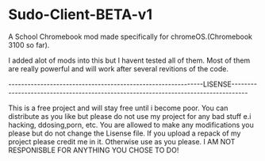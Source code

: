 # Sudo-Client-BETA-v1
A School Chromebook mod made specifically for chromeOS.(Chromebook 3100 so far).

I added alot of mods into this but I havent tested all of them. Most of them are really powerful and will work after several revitions of the code.

-------------------------------------------------------------LISENSE-----------------------------------------------------------------------------------

This is a free project and will stay free until i become poor. You can distribute as you like but please do not use my project for any bad stuff e.i hacking, ddosing,porn, etc.
You are allowed to make any modifications you please but do not change the Lisense file. If you upload a repack of my project please credit me in it.
Otherwise use as you please. I AM NOT RESPONISBLE FOR ANYTHING YOU CHOSE TO DO! 
